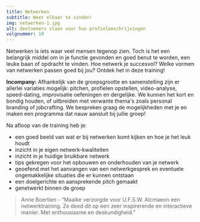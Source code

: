 ```yaml
---
title: Netwerken
subtitle: Weet elkaar te vinden!
img: netwerken-1.jpg
alt: deelnemers staan voor hun profielomschrijvingen
volgnummer: 19
---
```


Netwerken is iets waar veel mensen tegenop zien. Toch is het een belangrijk middel om in je functie gevonden en goed benut te worden, een leuke baan of opdracht te vinden. Hoe netwerk je succesvol? Welke vormen van netwerken passen goed bij jou? Ontdek het in deze training! 

**Incompany:** Afhankelijk van de groepsgrootte en samenstelling zijn er allerlei variaties mogelijk: pitchen, profielen opstellen, video-analyse, speed-dating, improvisatie oefeningen en dergelijke. We kunnen het kort en bondig houden, of uitbreiden met verwante thema's zoals personal branding of jobcrafting. We bespreken graag de mogelijkheden met je en maken een programma dat nauw aansluit bij jullie groep!  

Na afloop van de training heb je:

* een goed beeld van wat er bij netwerken komt kijken en hoe je het leuk houdt
* inzicht in je eigen netwerk-kwaliteiten
* inzicht in je huidige bruikbare netwerk
* tips gekregen voor het opbouwen en onderhouden van je netwerk
* geoefend met het aanvangen van een netwerkgesprek en eventuele ongemakkelijke situaties die er kunnen ontstaan
* een doelgerichte en aansprekende pitch gemaakt
* genetwerkt binnen de groep



> Anne Boertien - “Maaike verzorgde voor U.F.S.W. Alcmaeon een netwerktraining. Ze deed dit op een zeer inspirerende en interactieve manier. Met enthousiasme en deskundigheid.”